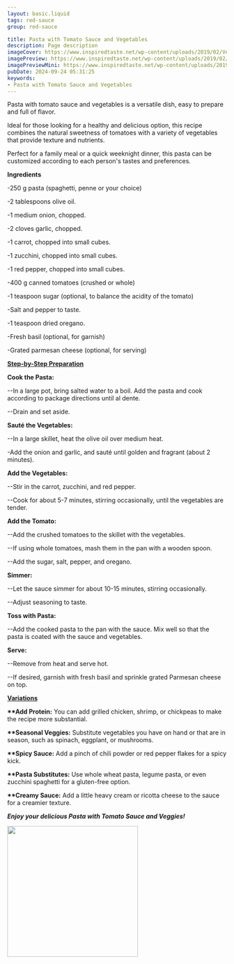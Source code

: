 ```yaml
---
layout: basic.liquid
tags: red-sauce
group: red-sauce

title: Pasta with Tomato Sauce and Vegetables
description: Page description
imageCover: https://www.inspiredtaste.net/wp-content/uploads/2019/02/Vegetable-Spaghetti-Recipe-1200.jpg
imagePreview: https://www.inspiredtaste.net/wp-content/uploads/2019/02/Vegetable-Spaghetti-Recipe-1200.jpg
imagePreviewMini: https://www.inspiredtaste.net/wp-content/uploads/2019/02/Vegetable-Spaghetti-Recipe-1200.jpg
pubDate: 2024-09-24 05:31:25
keywords:
- Pasta with Tomato Sauce and Vegetables
---
```


Pasta with tomato sauce and vegetables is a versatile dish, easy to prepare and full of flavor.

Ideal for those looking for a healthy and delicious option, this recipe combines the natural sweetness of tomatoes with a variety of vegetables that provide texture and nutrients.

Perfect for a family meal or a quick weeknight dinner, this pasta can be customized according to each person's tastes and preferences.

<b>Ingredients</b>

-250 g pasta (spaghetti, penne or your choice)

-2 tablespoons olive oil.

-1 medium onion, chopped.

-2 cloves garlic, chopped.

-1 carrot, chopped into small cubes.

-1 zucchini, chopped into small cubes.

-1 red pepper, chopped into small cubes.

-400 g canned tomatoes (crushed or whole)

-1 teaspoon sugar (optional, to balance the acidity of the tomato)

-Salt and pepper to taste.

-1 teaspoon dried oregano.

-Fresh basil (optional, for garnish)

-Grated parmesan cheese (optional, for serving)

<u><b>Step-by-Step Preparation</b></u>

<b>Cook the Pasta:</b>

--In a large pot, bring salted water to a boil. Add the pasta and cook according to package directions until al dente.

--Drain and set aside.

<b>Sauté the Vegetables:</b>

--In a large skillet, heat the olive oil over medium heat.

-Add the onion and garlic, and sauté until golden and fragrant (about 2 minutes).

<b>Add the Vegetables:</b>

--Stir in the carrot, zucchini, and red pepper.

--Cook for about 5-7 minutes, stirring occasionally, until the vegetables are tender.

<b>Add the Tomato:</b>

--Add the crushed tomatoes to the skillet with the vegetables.

--If using whole tomatoes, mash them in the pan with a wooden spoon.

--Add the sugar, salt, pepper, and oregano.

<b>Simmer:</b>

--Let the sauce simmer for about 10-15 minutes, stirring occasionally.

--Adjust seasoning to taste.

<b>Toss with Pasta:</b>

--Add the cooked pasta to the pan with the sauce. Mix well so that the pasta is coated with the sauce and vegetables.

<b>Serve:</b>

--Remove from heat and serve hot.

--If desired, garnish with fresh basil and sprinkle grated Parmesan cheese on top.

<u><b>Variations</b></u>

<b>**Add Protein:</b> You can add grilled chicken, shrimp, or chickpeas to make the recipe more substantial.

<b>**Seasonal Veggies:</b> Substitute vegetables you have on hand or that are in season, such as spinach, eggplant, or mushrooms.

<b>**Spicy Sauce:</b> Add a pinch of chili powder or red pepper flakes for a spicy kick.

<b>**Pasta Substitutes:</b> Use whole wheat pasta, legume pasta, or even zucchini spaghetti for a gluten-free option.

<b>**Creamy Sauce:</b> Add a little heavy cream or ricotta cheese to the sauce for a creamier texture.

<b><i>Enjoy your delicious Pasta with Tomato Sauce and Veggies!</i></b>


<img src="https://elavegan.com/wp-content/uploads/2021/10/hand-stirring-creamy-tomato-sauce-vegetable-pasta-in-black-skillet.jpg" width="300" height="300">
